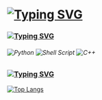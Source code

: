 #  [![Typing SVG](https://readme-typing-svg.herokuapp.com?font=Fira+Code&pause=1000&color=F7B549&center=true&vCenter=true&width=435&lines=%D0%94%D0%BE%D0%B1%D1%80%D0%BE+%D0%BF%D0%BE%D0%B6%D0%B0%D0%BB%D0%BE%D0%B2%D0%B0%D1%82%D1%8C+%D0%B2+%D0%BC%D0%BE%D0%B9+%D0%BF%D1%80%D0%BE%D1%84%D0%B8%D0%BB%D1%8C)](https://git.io/typing-svg) #
### [![Typing SVG](https://readme-typing-svg.herokuapp.com?font=Fira+Code&pause=1000&center=true&vCenter=true&width=435&lines=%D0%98%D0%B7%D1%83%D1%87%D0%B0%D0%B5%D0%BC%D1%8B%D0%B5+%D1%8F%D0%B7%D1%8B%D0%BA%D0%B8+%D0%BF%D1%80%D0%BE%D0%B3%D1%80%D0%B0%D0%BC%D0%BC%D0%B8%D1%80%D0%BE%D0%B2%D0%B0%D0%BD%D0%B8%D1%8F)](https://git.io/typing-svg) ###
###### ![Python](https://img.shields.io/badge/python-3670A0?style=for-the-badge&logo=python&logoColor=ffdd54) ![Shell Script](https://img.shields.io/badge/shell_script-%23121011.svg?style=for-the-badge&logo=gnu-bash&logoColor=white) ![C++](https://img.shields.io/badge/c++-%2300599C.svg?style=for-the-badge&logo=c%2B%2B&logoColor=white) ######
### [![Typing SVG](https://readme-typing-svg.herokuapp.com?font=Fira+Code&pause=1000&color=F7B549&center=true&vCenter=true&width=435&lines=%D0%9E%D0%B1%D1%89%D0%B0%D1%8F+%D1%81%D1%82%D0%B0%D1%82%D0%B8%D1%81%D1%82%D0%B8%D0%BA%D0%B0+%D0%BF%D1%80%D0%BE%D1%84%D0%B8%D0%BB%D1%8F)](https://git.io/typing-svg) ###
[![Top Langs](https://github-readme-stats.vercel.app/api/top-langs/?username=AleksandrSedelnikov&layout=compact&&theme=github_dark)](https://github.com/anuraghazra/github-readme-stats)
